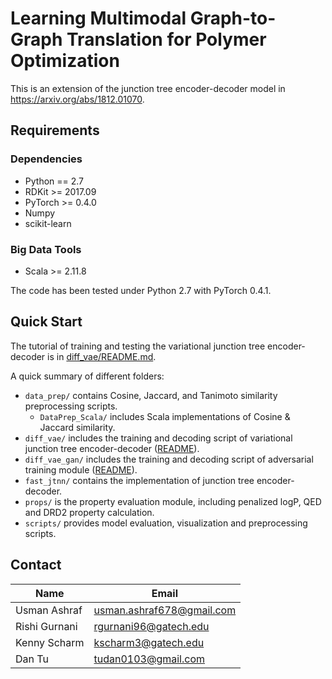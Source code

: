 # Learning Multimodal Graph-to-Graph Translation for Polymer Optimization
This is an extension of the junction tree encoder-decoder model in https://arxiv.org/abs/1812.01070.

## Requirements
### Dependencies
* Python == 2.7
* RDKit >= 2017.09
* PyTorch >= 0.4.0
* Numpy
* scikit-learn
### Big Data Tools
* Scala >= 2.11.8

The code has been tested under Python 2.7 with PyTorch 0.4.1.

## Quick Start
The tutorial of training and testing the variational junction tree encoder-decoder is in [diff_vae/README.md](./diff_vae).

A quick summary of different folders:
* `data_prep/` contains Cosine, Jaccard, and Tanimoto similarity preprocessing scripts.
  * `DataPrep_Scala/` includes Scala implementations of Cosine & Jaccard similarity.
* `diff_vae/` includes the training and decoding script of variational junction tree encoder-decoder ([README](./diff_vae)).
* `diff_vae_gan/` includes the training and decoding script of adversarial training module ([README](./diff_vae_gan)).
* `fast_jtnn/` contains the implementation of junction tree encoder-decoder.
* `props/` is the property evaluation module, including penalized logP, QED and DRD2 property calculation.
* `scripts/` provides model evaluation, visualization and preprocessing scripts.

## Contact
| Name         | Email                     |
|--------------|---------------------------|
| Usman Ashraf | usman.ashraf678@gmail.com |
| Rishi Gurnani | rgurnani96@gatech.edu |
| Kenny Scharm | kscharm3@gatech.edu |
| Dan Tu | tudan0103@gmail.com |